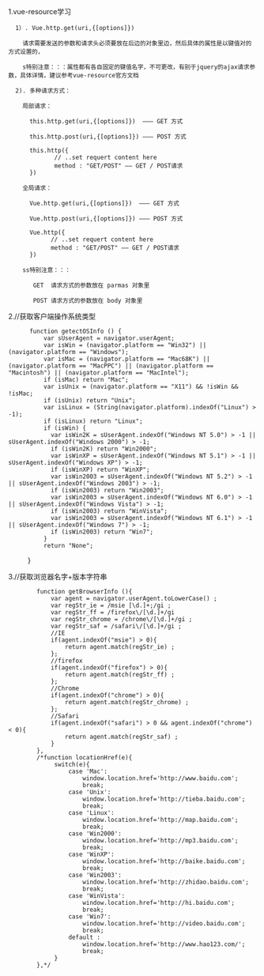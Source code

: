 1.vue-resource学习
  
	  1）. Vue.http.get(uri,{[options]})
    
        请求需要发送的参数和请求头必须要放在后边的对象里边，然后具体的属性是以键值对的方式设置的，
        
        s特别注意：：：属性都有各自固定的键值名字，不可更改，有别于jquery的ajax请求参数，具体详情，建议参考vue-resource官方文档
        
	  2). 多种请求方式：
    
        局部请求：
      
          this.http.get(uri,{[options]})  ——— GET 方式 
         
          this.http.post(uri,{[options]}) ——— POST 方式 
         
          this.http({
	             // ..set requert content here
	             method : "GET/POST" —— GET / POST请求	
          })
         
        全局请求：
        
          Vue.http.get(uri,{[options]})  ——— GET 方式 
          
          Vue.http.post(uri,{[options]}) ——— POST 方式
         
          Vue.http({
	            // ..set requert content here
	            method : "GET/POST" —— GET / POST请求	
          })
         
        ss特别注意：：：
      
           GET  请求方式的参数放在 parmas 对象里
          
           POST 请求方式的参数放在 body 对象里
2.//获取客户端操作系统类型 

          function getectOSInfo () { 
              var sUserAgent = navigator.userAgent; 
              var isWin = (navigator.platform == "Win32") || (navigator.platform == "Windows"); 
              var isMac = (navigator.platform == "Mac68K") || (navigator.platform == "MacPPC") || (navigator.platform == "Macintosh") || (navigator.platform == "MacIntel"); 
              if (isMac) return "Mac"; 
              var isUnix = (navigator.platform == "X11") && !isWin && !isMac; 
              if (isUnix) return "Unix"; 
              var isLinux = (String(navigator.platform).indexOf("Linux") > -1); 
              if (isLinux) return "Linux"; 
              if (isWin) { 
                var isWin2K = sUserAgent.indexOf("Windows NT 5.0") > -1 || sUserAgent.indexOf("Windows 2000") > -1; 
                if (isWin2K) return "Win2000"; 
                var isWinXP = sUserAgent.indexOf("Windows NT 5.1") > -1 || sUserAgent.indexOf("Windows XP") > -1; 
                if (isWinXP) return "WinXP"; 
                var isWin2003 = sUserAgent.indexOf("Windows NT 5.2") > -1 || sUserAgent.indexOf("Windows 2003") > -1; 
                if (isWin2003) return "Win2003"; 
                var isWin2003 = sUserAgent.indexOf("Windows NT 6.0") > -1 || sUserAgent.indexOf("Windows Vista") > -1; 
                if (isWin2003) return "WinVista"; 
                var isWin2003 = sUserAgent.indexOf("Windows NT 6.1") > -1 || sUserAgent.indexOf("Windows 7") > -1; 
                if (isWin2003) return "Win7"; 
              } 
              return "None"; 
            }
	    
	    
3.//获取浏览器名字+版本字符串

            function getBrowserInfo (){
                var agent = navigator.userAgent.toLowerCase() ;
                var regStr_ie = /msie [\d.]+;/gi ;
                var regStr_ff = /firefox\/[\d.]+/gi
                var regStr_chrome = /chrome\/[\d.]+/gi ;
                var regStr_saf = /safari\/[\d.]+/gi ;
                //IE
                if(agent.indexOf("msie") > 0){
                    return agent.match(regStr_ie) ;
                };
                //firefox
                if(agent.indexOf("firefox") > 0){
                    return agent.match(regStr_ff) ;
                };
                //Chrome
                if(agent.indexOf("chrome") > 0){
                    return agent.match(regStr_chrome) ;
                };
                //Safari
                if(agent.indexOf("safari") > 0 && agent.indexOf("chrome") < 0){
                    return agent.match(regStr_saf) ;
                }
            },
            /*function locationHref(e){
                 switch(e){
                     case 'Mac':
                         window.location.href='http://www.baidu.com';
                         break;
                     case 'Unix':
                         window.location.href='http://tieba.baidu.com';
                         break;
                     case 'Linux':
                         window.location.href='http://map.baidu.com';
                         break;
                     case 'Win2000':
                         window.location.href='http://mp3.baidu.com';
                         break;
                     case 'WinXP':
                         window.location.href='http://baike.baidu.com';
                         break;
                     case 'Win2003':
                         window.location.href='http://zhidao.baidu.com';
                         break;
                     case 'WinVista':
                         window.location.href='http://hi.baidu.com';
                         break;
                     case 'Win7':
                         window.location.href='http://video.baidu.com';
                         break;
                     default :
                         window.location.href='http://www.hao123.com/';
                         break;
                 }
            },*/
